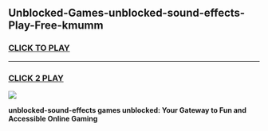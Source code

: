 
## Unblocked-Games-unblocked-sound-effects-Play-Free-kmumm
<h3>
<a href="https://premium76.site?title=unblocked-sound-effects&ref=21A">CLICK TO PLAY</a></h3>
<hr>

<h3>
<a href="https://premium76.site?title=unblocked-sound-effects&ref=21A">CLICK 2 PLAY</a>
  
</h3>

<a href="https://premium76.site?title=unblocked-sound-effects&ref=21A"><img src="https://clearcache.store/games.png"></a>


**unblocked-sound-effects games unblocked: Your Gateway to Fun and Accessible Online Gaming**
